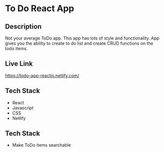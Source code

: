 # To Do React App

## Description
Not your average ToDo app.  This app has lots of style and functionality.  App gives you the ability to create to do list and create CRUD functions on the todo items. 

## Live Link
https://todo-app-reactjs.netlify.com/

## Tech Stack
* React
* Javascript
* CSS
* Netlify

## Tech Stack
* Make ToDo items searchable
